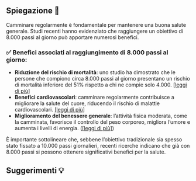 ## Spiegazione 🧐
Camminare regolarmente è fondamentale per mantenere una buona salute generale. 
Studi recenti hanno evidenziato che raggiungere un obiettivo di 8.000 passi al giorno può apportare numerosi benefici.

### ✅ Benefici associati al raggiungimento di 8.000 passi al giorno:
- **Riduzione del rischio di mortalità**: uno studio ha dimostrato che le persone che compiono circa 8.000 passi al giorno presentano un rischio di mortalità inferiore del 51% rispetto a chi ne compie solo 4.000. [[leggi di più]](https://www.corriere.it/salute/cardiologia/23_novembre_07/numero-passi-giornalieri-ideale-c0b4e77c-7c96-11ee-90f0-2d45ce928adc.shtml)
- **Benefici cardiovascolari**: camminare regolarmente contribuisce a migliorare la salute del cuore, riducendo il rischio di malattie cardiovascolari. [[leggi di più]](https://www.sciencedirect.com/science/article/pii/S073510972306400)
- **Miglioramento del benessere generale**: l’attività fisica moderata, come la camminata, favorisce il controllo del peso corporeo, migliora l’umore e aumenta i livelli di energia. ([[leggi di più]](https://www.sciencedirect.com/science/article/pii/S073510972306400))

È importante sottolineare che, sebbene l’obiettivo tradizionale sia spesso stato fissato a 10.000 passi giornalieri, recenti ricerche indicano che già con 8.000 passi si possono ottenere significativi benefici per la salute.

## Suggerimenti 💡
